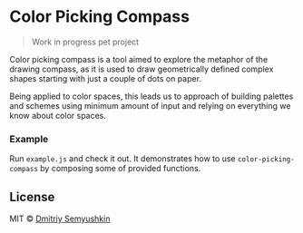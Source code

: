 # Color Picking Compass

> Work in progress pet project

Color picking compass is a tool aimed to explore the metaphor of the drawing compass, as it is used to draw geometrically defined complex shapes starting with just a couple of dots on paper.

Being applied to color spaces, this leads us to approach of building palettes and schemes using minimum amount of input and relying on everything we know about color spaces.

### Example

Run `example.js` and check it out. It demonstrates how to use `color-picking-compass` by composing some of provided functions.

## License

MIT © [Dmitriy Semyushkin](https://devg.ru)
